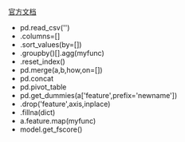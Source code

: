 [官方文档](http://pandas.pydata.org/pandas-docs/stable/)
- pd.read_csv('')
- .columns=[]
- .sort_values(by=[])
- .groupby()[].agg(myfunc)
- .reset_index()
- pd.merge(a,b,how,on=[])
- pd.concat
- pd.pivot_table
- pd.get_dummies(a['feature',prefix='newname'])
- .drop('feature',axis,inplace)
- .fillna(dict)
- a.feature.map(myfunc)
- model.get_fscore()